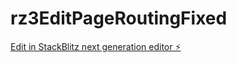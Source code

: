 # rz3EditPageRoutingFixed

[Edit in StackBlitz next generation editor ⚡️](https://stackblitz.com/~/github.com/atkt1/rz3EditPageRoutingFixed)